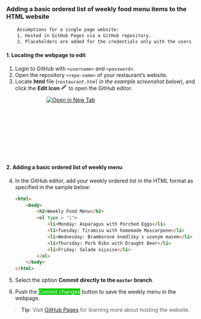 ### Adding a basic ordered list of weekly food menu items to the HTML website

        Assumptions for a single page website:
        1. Hosted in GitHub Pages via a GitHub repository.
        2. Placeholders are added for the credentials only with the users

#### 1. Locating the webpage to edit

1. Login to GitHub with `<username>` and `<password>`.
2. Open the repository `<repo-name>` of your restaurant’s website.
3. Locate **html** file (*`restaurant.html` in the example screenshot below*), and click the **Edit Icon**<img src="https://raw.githubusercontent.com/Olena1925/Menu/master/Edit%20Icon.png" width="20" height="15"/> to open the GitHub editor.

<a href="https://raw.githubusercontent.com/Olena1925/Ordered-List/master/adding_menu.jpg" target="blank">
<img src="https://raw.githubusercontent.com/Olena1925/Ordered-List/master/adding_menu.jpg" width="290" height="160" align="middle" alt="Open in New Tab" style = "display: block; margin-left: auto; margin-right:auto;"/></a>

#### 2. Adding a basic ordered list of weekly menu

4. In the GitHub editor, add your weekly ordered list in the HTML format as specified in the sample below:

    ```html
    <html>
        <body>
            <h2>Weekly Food Menu</h2>
            <ol type = "1">
                <li>Monday: Asparagus with Porched Eggs</li>
                <li>Tuesday: Tiramisu with homemade Mascarpone</li>
                <li>Wednesday: Bramborové knedlíky s uzeným masem</li>
                <li>Thursday: Pork Ribs with Draught Beer</li>
                <li>Friday: Salade niçoise</li>
            </ol>  
        </body>
    </html>
    ```
5. Select the option **Commit directly to the `master` branch**.
6. Push the <span style="background-color: #00cc00"><span style="color: white;">Commit changes</span></span> button to save the weekly menu in the webpage.

> **Tip**: Visit [GitHub Pages](https://pages.github.com) for learning more about hosting the website.
